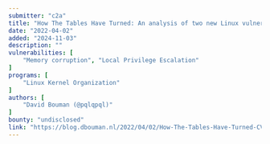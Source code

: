 ```yaml
---
submitter: "c2a"
title: "How The Tables Have Turned: An analysis of two new Linux vulnerabilities in nf_tables"
date: "2022-04-02"
added: "2024-11-03"
description: ""
vulnerabilities: [
    "Memory corruption", "Local Privilege Escalation"
]
programs: [
    "Linux Kernel Organization"
]
authors: [
    "David Bouman (@pqlqpql)"
]
bounty: "undisclosed"
link: "https://blog.dbouman.nl/2022/04/02/How-The-Tables-Have-Turned-CVE-2022-1015-1016/"
---
```




